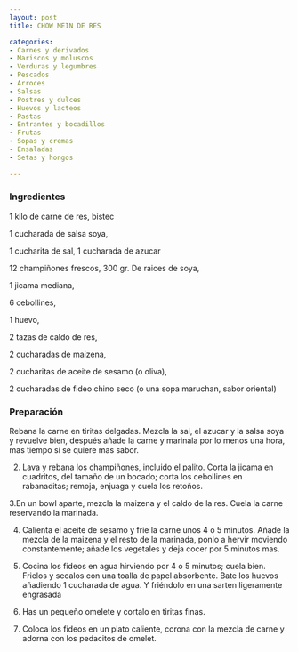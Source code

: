 ```yaml
---
layout: post
title: CHOW MEIN DE RES

categories:
- Carnes y derivados
- Mariscos y moluscos
- Verduras y legumbres
- Pescados
- Arroces
- Salsas
- Postres y dulces
- Huevos y lacteos
- Pastas
- Entrantes y bocadillos
- Frutas
- Sopas y cremas
- Ensaladas
- Setas y hongos
 
---
```

<h3>Ingredientes</h3>
1 kilo de carne de res, bistec

1 cucharada de salsa soya,

1 cucharita de sal, 1 cucharada de azucar

12 champiñones frescos, 300 gr. De raices de soya,

1 jicama mediana,

6 cebollines,

1 huevo,

2 tazas de caldo de res,

2 cucharadas de maizena,

2 cucharitas de aceite de sesamo (o oliva),

2 cucharadas de fideo chino seco (o una sopa maruchan, sabor oriental)

<h3>Preparación</h3>
Rebana la carne en tiritas delgadas. Mezcla la sal, el azucar y la salsa soya y revuelve bien, después añade la carne y marinala por lo menos una hora, mas tiempo si se quiere mas sabor.

2. Lava y rebana los champiñones, incluido el palito. Corta la jicama en cuadritos, del tamaño de un bocado; corta los cebollines en rabanaditas; remoja, enjuaga y cuela los retoños.

3.En un bowl aparte, mezcla la maizena y el caldo de la res. Cuela la carne reservando la marinada.

4. Calienta el aceite de sesamo y frie la carne unos 4 o 5 minutos. Añade la mezcla de la maizena y el resto de la marinada, ponlo a hervir moviendo constantemente; añade los vegetales y deja cocer por 5 minutos mas.

5. Cocina los fideos en agua hirviendo por 4 o 5 minutos; cuela bien. Frielos y secalos con una toalla de papel absorbente. Bate los huevos añadiendo 1 cucharada de agua. Y friéndolo en una sarten ligeramente engrasada

6. Has un pequeño omelete y cortalo en tiritas finas.

7. Coloca los fideos en un plato caliente, corona con la mezcla de carne y adorna con los pedacitos de omelet.

